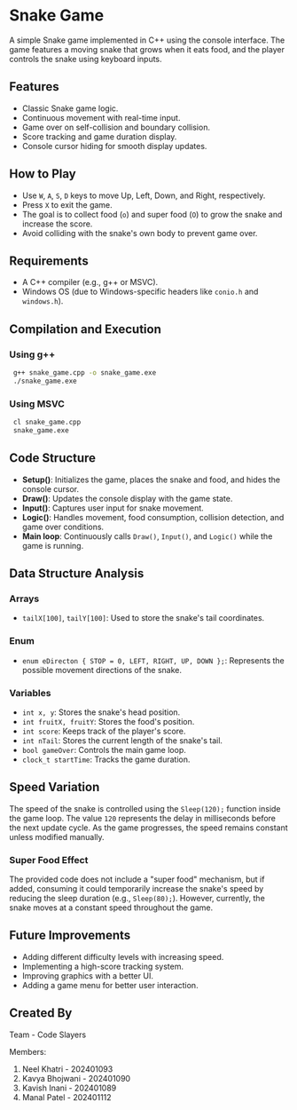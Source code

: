 
# Snake Game

A simple Snake game implemented in C++ using the console interface. The game features a moving snake that grows when it eats food, and the player controls the snake using keyboard inputs.

## Features
- Classic Snake game logic.
- Continuous movement with real-time input.
- Game over on self-collision and boundary collision.
- Score tracking and game duration display.
- Console cursor hiding for smooth display updates.

## How to Play
- Use `W`, `A`, `S`, `D` keys to move Up, Left, Down, and Right, respectively.
- Press `X` to exit the game.
- The goal is to collect food (`o`) and super food (`O`) to grow the snake and increase the score.
- Avoid colliding with the snake's own body to prevent game over.

## Requirements
- A C++ compiler (e.g., g++ or MSVC).
- Windows OS (due to Windows-specific headers like `conio.h` and `windows.h`).

## Compilation and Execution

### Using g++
```sh
 g++ snake_game.cpp -o snake_game.exe
 ./snake_game.exe
```
### Using MSVC
```sh
 cl snake_game.cpp
 snake_game.exe
```

## Code Structure
- **Setup()**: Initializes the game, places the snake and food, and hides the console cursor.
- **Draw()**: Updates the console display with the game state.
- **Input()**: Captures user input for snake movement.
- **Logic()**: Handles movement, food consumption, collision detection, and game over conditions.
- **Main loop**: Continuously calls `Draw()`, `Input()`, and `Logic()` while the game is running.

## Data Structure Analysis
### Arrays
- `tailX[100]`, `tailY[100]`: Used to store the snake's tail coordinates.

### Enum
- `enum eDirecton { STOP = 0, LEFT, RIGHT, UP, DOWN };`: Represents the possible movement directions of the snake.

### Variables
- `int x, y`: Stores the snake's head position.
- `int fruitX, fruitY`: Stores the food's position.
- `int score`: Keeps track of the player's score.
- `int nTail`: Stores the current length of the snake's tail.
- `bool gameOver`: Controls the main game loop.
- `clock_t startTime`: Tracks the game duration.

## Speed Variation
The speed of the snake is controlled using the `Sleep(120);` function inside the game loop. The value `120` represents the delay in milliseconds before the next update cycle. As the game progresses, the speed remains constant unless modified manually.

### Super Food Effect
The provided code does not include a "super food" mechanism, but if added, consuming it could temporarily increase the snake's speed by reducing the sleep duration (e.g., `Sleep(80);`). However, currently, the snake moves at a constant speed throughout the game.

## Future Improvements
- Adding different difficulty levels with increasing speed.
- Implementing a high-score tracking system.
- Improving graphics with a better UI.
- Adding a game menu for better user interaction.

## Created By
Team - Code Slayers    

Members:
1) Neel Khatri - 202401093
2) Kavya Bhojwani - 202401090
3) Kavish Inani - 202401089
4) Manal Patel - 202401112  




